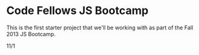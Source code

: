 Code Fellows JS Bootcamp
========================

This is the first starter project that we'll be working with as part of
the Fall 2013 JS Bootcamp.

11/1 
